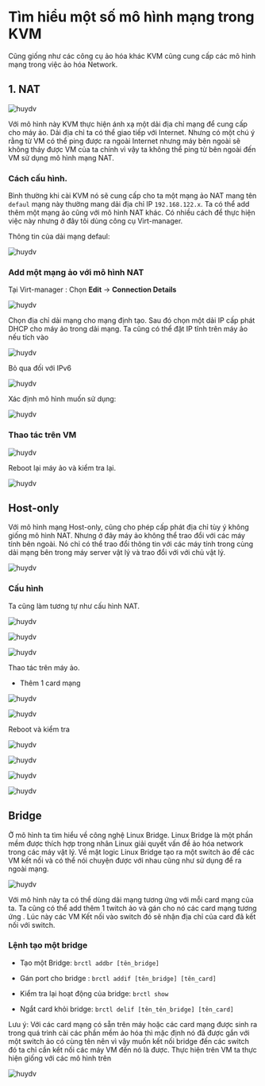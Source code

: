 # Tìm hiểu một số mô hình mạng trong KVM

Cũng giống như các công cụ ảo hóa khác KVM cũng cung cấp các mô hình mạng trong việc ảo hóa Network.

## 1. NAT

![huydv](../image/Screenshot_44.png)

Với mô hình này KVM thực hiện ánh xạ một dải địa chỉ mạng để cung cấp cho máy ảo. Dải địa chỉ ta có thể giao tiếp với Internet. Nhưng có một chú ý rằng từ VM có thể ping được ra ngoài Internet nhưng máy bên ngoài sẽ không tháy được VM của ta chính vì vậy ta không thể ping từ bên ngoài đến VM sử dụng mô hình mạng NAT.

### Cách cấu hình.
Bình thường khi cài KVM nó sẽ cung cấp cho ta một mạng ảo NAT mang tên `defaul` mạng này thường mang dải địa chỉ IP `192.168.122.x`. Ta có thể add thêm một mạng ảo cũng với mô hình NAT khác. Có nhiều cách để thực hiện việc này nhưng ở đây tôi dùng công cụ Virt-manager.


Thông tin của dải mạng defaul:

![huydv](../image/Screenshot_37.png)

### Add một mạng ảo với mô hình NAT

Tại Virt-manager : Chọn **Edit** -> **Connection Details**

![huydv](../image/Screenshot_38.png)


Chọn địa chỉ dải mạng cho mạng định tạo. Sau đó chọn một dải IP cấp phát DHCP cho máy ảo trong dải mạng. Ta cũng có thể đặt IP tĩnh trên máy ảo nếu tích vào 

![huydv](../image/Screenshot_39.png)

Bỏ qua đối với IPv6

![huydv](../image/Screenshot_40.png)

Xác định mô hình muốn sử dụng:

![huydv](../image/Screenshot_41.png)

### Thao tác trên VM

![huydv](../image/Screenshot_42.png)

Reboot lại máy ảo và kiểm tra lại.

![huydv](../image/Screenshot_43.png)


## Host-only
Với mô hình mạng Host-only, cũng cho phép cấp phát địa chỉ tùy ý không giống mô hình NAT. Nhưng ở đây máy ảo không thể trao đổi với các máy tính bên ngoài. Nó chỉ có thể trao đổi thông tin với các máy tính trong cùng dải mạng bên trong máy server vật lý và trao đổi với với chủ vật lý.

![huydv](../image/Screenshot_44.png)

### Cấu hình
Ta cũng làm tương tự như cấu hình NAT.


![huydv](../image/Screenshot_46.png)

![huydv](../image/Screenshot_47.png)

![huydv](../image/Screenshot_48.png)

Thao tác trên máy ảo.

* Thêm 1 card mạng

![huydv](../image/Screenshot_49.png)

![huydv](../image/Screenshot_50.png)

Reboot và kiểm tra

![huydv](../image/Screenshot_51.png)

![huydv](../image/Screenshot_52.png)

![huydv](../image/Screenshot_53.png)

![huydv](../image/Screenshot_54.png)

## Bridge

Ở mô hình ta tìm hiểu về công nghệ Linux Bridge. Linux Bridge là một phần mềm được thích hợp trong nhân Linux giải quyết vấn đề ảo hóa network trong các máy vật lý. Về mặt logic Linux Bridge tạo ra một switch ảo để các VM kết nối và có thể nói chuyện được với nhau cũng như sử dụng để ra ngoài mạng.

![huydv](../image/Screenshot_55.png)

Với mô hình này ta có thể dùng dải mạng tương ứng với mỗi card mạng của ta. Ta cũng có thể add thêm 1 twitch ảo và gán cho nó các card mạng tương ứng . Lúc này các VM Kết nối vào switch đó sẽ nhận địa chỉ của card đã kết nối với switch.

### Lệnh tạo một bridge 

* Tạo một Bridge:
`brctl addbr [tên_bridge]`

* Gán port cho bridge :
`brctl addif [tên_bridge] [tên_card]`

* Kiểm tra lại hoạt động của bridge:
`brctl show`

* Ngắt card khỏi bridge:
`brctl delif [tên_tên_bridge] [tên_card]` 

Lưu ý: Với các card mạng có sẵn trên máy hoặc các card mạng được sinh ra trong quá trình cài các phần mềm ảo hóa thì mặc định nó đã được gắn với một switch ảo có cùng tên nên vì vậy muốn kết nối bridge đến các switch đó ta chỉ cần kết nối các máy VM đến nó là được. Thực hiện trên VM ta thực hiện giống với các mô hình trên

![huydv](../image/Screenshot_56.png)
